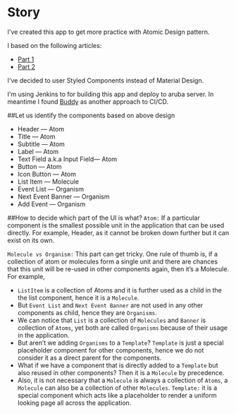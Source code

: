 # Story

I've created this app to get more practice with Atomic Design pattern.

I based on the following articles:

- [Part 1](https://medium.com/engineering-zemoso/atomic-design-in-react-react-native-using-a-theming-library-part-1-4fc2e0e2ccc8)
- [Part 2](https://medium.com/engineering-zemoso/atomic-design-in-react-react-native-using-a-theming-library-part-2-6aa6d3b9de13)

I've decided to user Styled Components instead of Material Design.

I'm using Jenkins to for building this app and deploy to aruba server.
In meantime I found [Buddy](https://buddy.works/docs/quickstart/java) as another approach to CI/CD.

##Let us identify the components based on above design

- Header — Atom
- Title — Atom
- Subtitle — Atom
- Label — Atom
- Text Field a.k.a Input Field— Atom
- Button — Atom
- Icon Button — Atom
- List Item — Molecule
- Event List — Organism
- Next Event Banner — Organism
- Add Event — Organism

##How to decide which part of the UI is what?
`Atom:` If a particular component is the smallest possible unit in the application that can be used directly. For example, Header, as it cannot be broken down further but it can exist on its own.

`Molecule vs Organism:` This part can get tricky. One rule of thumb is, if a collection of atom or molecules form a single unit and there are chances that this unit will be re-used in other components again, then it’s a Molecule. For example,

- `ListItem` is a collection of Atoms and it is further used as a child in the the list component, hence it is a `Molecule`.
- But `Event List` and `Next Event Banner` are not used in any other components as child, hence they are `Organisms`.
- We can notice that `List` is a collection of `Molecules` and `Banner` is collection of `Atoms`, yet both are called `Organisms` because of their usage in the application.
- But aren’t we adding `Organisms` to a `Template`? `Template` is just a special placeholder component for other components, hence we do not consider it as a direct parent for the components.
- What if we have a component that is directly added to a `Template` but also reused in other components? Then it is a `Molecule` by precedence.
- Also, it is not necessary that a `Molecule` is always a collection of `Atoms`, a `Molecule` can also be a collection of other `Molecules`.
  `Template:` it is a special component which acts like a placeholder to render a uniform looking page all across the application.
